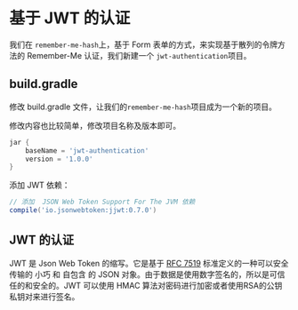 # 基于 JWT 的认证

我们在 `remember-me-hash`上，基于 Form 表单的方式，来实现基于散列的令牌方法的  Remember-Me 认证，我们新建一个 `jwt-authentication`项目。

## build.gradle
 
 修改 build.gradle 文件，让我们的`remember-me-hash`项目成为一个新的项目。

修改内容也比较简单，修改项目名称及版本即可。

```groovy
jar {
	baseName = 'jwt-authentication'
	version = '1.0.0'
}
```

添加 JWT 依赖：

```groovy
// 添加  JSON Web Token Support For The JVM 依赖
compile('io.jsonwebtoken:jjwt:0.7.0')
```

##  JWT 的认证

JWT 是 Json Web Token 的缩写。它是基于 [RFC 7519](https://tools.ietf.org/html/rfc7519) 标准定义的一种可以安全传输的 小巧 和 自包含 的 JSON 对象。由于数据是使用数字签名的，所以是可信任的和安全的。JWT 可以使用 HMAC 算法对密码进行加密或者使用RSA的公钥私钥对来进行签名。
